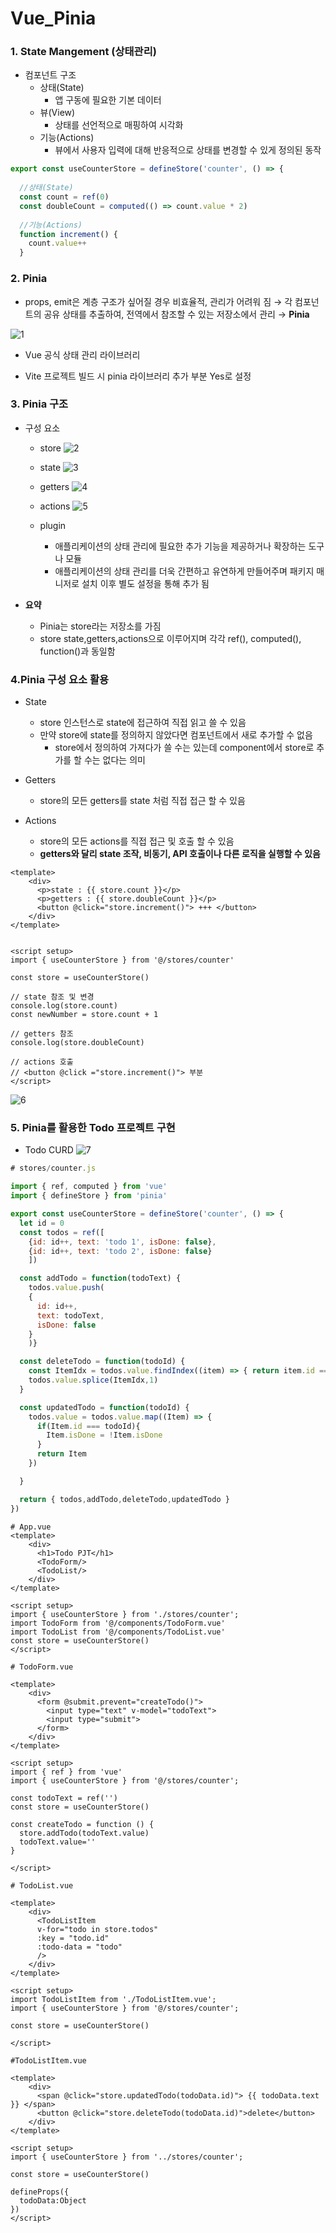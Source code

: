 # Vue_Pinia

### 1. State Mangement (상태관리)

- 컴포넌트 구조
  - 상태(State)
    - 앱 구동에 필요한 기본 데이터
  - 뷰(View)
    - 상태를 선언적으로 매핑하여 시각화
  - 기능(Actions)
    - 뷰에서 사용자 입력에 대해 반응적으로 상태를 변경할 수 있게 정의된 동작

```javascript
export const useCounterStore = defineStore('counter', () => {
  
  //상태(State)
  const count = ref(0)
  const doubleCount = computed(() => count.value * 2)
  
  //기능(Actions)
  function increment() {
    count.value++
  }
```

### 2. Pinia

- props, emit은 계층 구조가 싶어질 경우 비효율적, 관리가 어려워 짐 → 각 컴포넌트의 공유 상태를 추출하여, 전역에서 참조할 수 있는 저장소에서 관리 → **Pinia**

![1](https://github.com/JeongJonggil/TIL/assets/139416006/d88b5129-8c84-47fa-a8af-c03874318b1e)


- Vue 공식 상태 관리 라이브러리

- Vite 프로젝트 빌드 시 pinia 라이브러리 추가 부분 Yes로 설정 

### 3. Pinia 구조

- 구성 요소

  - store
![2](https://github.com/JeongJonggil/TIL/assets/139416006/9cfc5b75-a1fc-4361-aa4b-b70c80823b81)

  - state
![3](https://github.com/JeongJonggil/TIL/assets/139416006/f4b65dd5-7c97-48c9-95a4-03a0fd73c4b8)

  - getters
![4](https://github.com/JeongJonggil/TIL/assets/139416006/4cc02419-35c6-4aca-acf8-7fdfc132bbb7)

  - actions
![5](https://github.com/JeongJonggil/TIL/assets/139416006/3218d523-4047-452d-9f70-335b3aaad0d9)

  - plugin

    - 애플리케이션의 상태 관리에 필요한 추가 기능을 제공하거나 확장하는 도구나 모듈
    - 애플리케이션의 상태 관리를 더욱 간편하고 유연하게 만들어주며 패키지 매니저로 설치 이후 별도 설정을 통해 추가 됨

- **요약**
  - Pinia는 store라는 저장소를 가짐
  - store state,getters,actions으로 이루어지며 각각 ref(), computed(), function()과 동일함

### 4.Pinia 구성 요소 활용

- State
  - store 인스턴스로 state에 접근하여 직접 읽고 쓸 수 있음
  - 만약 store에 state를 정의하지 않았다면 컴포넌트에서 새로 추가할 수 없음
    - store에서 정의하여 가져다가 쓸 수는 있는데 component에서 store로 추가를 할 수는 없다는 의미

- Getters
  - store의 모든 getters를 state 처럼 직접 접근 할 수 있음

- Actions
  - store의 모든 actions를 직접 접근 및 호출 할 수 있음
  - **getters와 달리 state 조작, 비동기, API 호출이나 다른 로직을 실행할 수 있음**

```vue
<template>
    <div>
      <p>state : {{ store.count }}</p>
      <p>getters : {{ store.doubleCount }}</p>
      <button @click="store.increment()"> +++ </button>
    </div>
</template>


<script setup>
import { useCounterStore } from '@/stores/counter'

const store = useCounterStore()

// state 참조 및 변경
console.log(store.count)
const newNumber = store.count + 1

// getters 참조
console.log(store.doubleCount)

// actions 호출
// <button @click ="store.increment()"> 부분
</script>
```
![6](https://github.com/JeongJonggil/TIL/assets/139416006/da1e8f6f-e652-494b-b623-b2fcbeb5033d)

### 5. Pinia를 활용한 Todo 프로젝트 구현

- Todo CURD
![7](https://github.com/JeongJonggil/TIL/assets/139416006/52817dcc-e3d2-4161-b9c6-47889aef8ff5)

```javascript
# stores/counter.js

import { ref, computed } from 'vue'
import { defineStore } from 'pinia'

export const useCounterStore = defineStore('counter', () => {
  let id = 0
  const todos = ref([
    {id: id++, text: 'todo 1', isDone: false},
    {id: id++, text: 'todo 2', isDone: false}
    ])

  const addTodo = function(todoText) {
    todos.value.push(
    {
      id: id++, 
      text: todoText,
      isDone: false
    }
    )}

  const deleteTodo = function(todoId) {
    const ItemIdx = todos.value.findIndex((item) => { return item.id === todoId} )    
    todos.value.splice(ItemIdx,1)
  }

  const updatedTodo = function(todoId) {
    todos.value = todos.value.map((Item) => {
      if(Item.id === todoId){
        Item.isDone = !Item.isDone
      }
      return Item
    })

  }

  return { todos,addTodo,deleteTodo,updatedTodo }
})
```

```vue
# App.vue
<template>
    <div>
      <h1>Todo PJT</h1>
      <TodoForm/>
      <TodoList/>
    </div>
</template>

<script setup>
import { useCounterStore } from './stores/counter';
import TodoForm from '@/components/TodoForm.vue'
import TodoList from '@/components/TodoList.vue'
const store = useCounterStore()
</script>
```

```vue
# TodoForm.vue

<template>
    <div>
      <form @submit.prevent="createTodo()">
        <input type="text" v-model="todoText">
        <input type="submit">
      </form>
    </div>
</template>

<script setup>
import { ref } from 'vue'
import { useCounterStore } from '@/stores/counter';

const todoText = ref('')
const store = useCounterStore()

const createTodo = function () {
  store.addTodo(todoText.value)
  todoText.value=''
}

</script>
```

```vue
# TodoList.vue

<template>
    <div>
      <TodoListItem 
      v-for="todo in store.todos"
      :key = "todo.id"
      :todo-data = "todo"
      />
    </div>
</template>

<script setup>
import TodoListItem from './TodoListItem.vue';
import { useCounterStore } from '@/stores/counter';

const store = useCounterStore()

</script>
```

```vue
#TodoListItem.vue

<template>
    <div>
      <span @click="store.updatedTodo(todoData.id)"> {{ todoData.text }} </span>
      <button @click="store.deleteTodo(todoData.id)">delete</button>
    </div>
</template>

<script setup>
import { useCounterStore } from '../stores/counter';

const store = useCounterStore()

defineProps({
  todoData:Object
})
</script>

```

